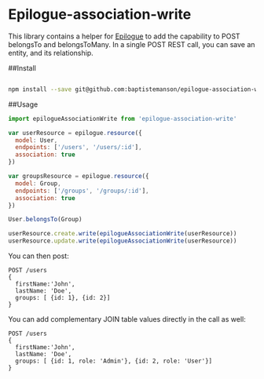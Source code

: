 # Epilogue-association-write


This library contains a helper for [Epilogue](https://github.com/dchester/epilogue) to add the capability to POST belongsTo and belongsToMany.
In a single POST REST call, you can save an entity, and its relationship.

##Install

```bash

npm install --save git@github.com:baptistemanson/epilogue-association-write.git
```

##Usage


```javascript
import epilogueAssociationWrite from 'epilogue-association-write'

var userResource = epilogue.resource({
  model: User,
  endpoints: ['/users', '/users/:id'],
  association: true
})

var groupsResource = epilogue.resource({
  model: Group,
  endpoints: ['/groups', '/groups/:id'],
  association: true
})

User.belongsTo(Group)

userResource.create.write(epilogueAssociationWrite(userResource))
userResource.update.write(epilogueAssociationWrite(userResource))
```

You can then post:
```
POST /users
{
  firstName:'John',
  lastName: 'Doe',
  groups: [ {id: 1}, {id: 2}]
}
```
You can add complementary JOIN table values directly in the call as well:

```
POST /users
{
  firstName:'John',
  lastName: 'Doe',
  groups: [ {id: 1, role: 'Admin'}, {id: 2, role: 'User'}]
}
```
